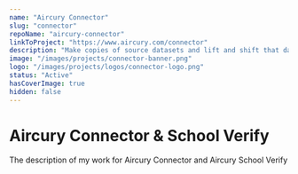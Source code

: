 ```yaml
---
name: "Aircury Connector"
slug: "connector"
repoName: "aircury-connector"
linkToProject: "https://www.aircury.com/connector"
description: "Make copies of source datasets and lift and shift that data into your own environment, with zero hassle and zero development time for you!"
image: "/images/projects/connector-banner.png"
logo: "/images/projects/logos/connector-logo.png"
status: "Active"
hasCoverImage: true
hidden: false
---
```


# Aircury Connector & School Verify

The description of my work for Aircury Connector and Aircury School Verify
